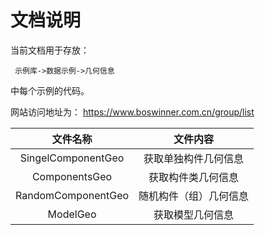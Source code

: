 # 文档说明

当前文档用于存放：

     示例库->数据示例->几何信息

中每个示例的代码。

网站访问地址为：
  https://www.boswinner.com.cn/group/list



|        文件名称        |    文件内容     |
| :----------------: | :---------: |
| SingelComponentGeo | 获取单独构件几何信息  |
|   ComponentsGeo    |  获取构件类几何信息  |
| RandomComponentGeo | 随机构件（组）几何信息 |
|      ModelGeo      |  获取模型几何信息   |

